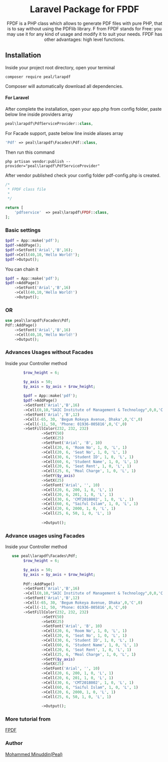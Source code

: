 <h1 align="center">Laravel Package for FPDF</h1>

<p align="center">
    FPDF is a PHP class which allows to generate PDF files with pure PHP, that is to say without using the PDFlib library. F from FPDF stands for Free: you may use it for any kind of usage and modify it to suit your needs. FPDF has other advantages: high level functions.
</p>

## Installation

Inside your project root directory, open your terminal

```shell
composer require peal/larapdf
```

Composer will automatically download all dependencies.

#### For Laravel

After complete the installation, open your app.php from config folder, paste below line inside providers array 

```php
peal\larapdf\PdfServiceProvider::class,
```

For Facade support, paste below line inside aliases array

```php
'Pdf' => peal\larapdf\Facades\Pdf::class,
```

Then run this command

```shell
php artisan vendor:publish --provider="peal\larapdf\PdfServiceProvider"
```
After vendor published check your config folder pdf-config.php is created.

```php
/*
 * FPDF class file
 * 
 */

return [
    'pdfservice'  => peal\larapdf\FPDF::class,
];
```
### Basic settings
```php
$pdf = App::make('pdf');
$pdf->AddPage();
$pdf->SetFont('Arial','B',16);
$pdf->Cell(40,10,'Hello World!');
$pdf->Output();
```

You can chain it
```php
$pdf = App::make('pdf');
$pdf->AddPage()
    ->SetFont('Arial','B',16)
    ->Cell(40,10,'Hello World!')
    ->Output();
```
### OR 

```php
use peal\larapdf\Facades\Pdf;
Pdf::AddPage()
    ->SetFont('Arial','B',16)
    ->Cell(40,10,'Hello World!')
    ->Output();
```

### Advances Usages without Facades

Inside your Controller method
```php
        $row_height = 6;

        $y_axis = 50;
        $y_axis = $y_axis + $row_height;
        
        $pdf = App::make('pdf');
        $pdf->AddPage()
        ->SetFont('Arial','B',16)
        ->Cell(0,10,"SAIC Institute of Management & Technology",0,0,'C')
        ->SetFont('Arial','B',12)
        ->Cell(-65, 30, 'Begum Rokeya Avenue, Dhaka',0,'C',0)
        ->Cell(-11, 50, 'Phone: 01936-005816',0,'C',0)
        ->SetFillColor(232, 232, 232)
                ->SetY(50)
                ->SetX(25)
                ->SetFont('Arial', 'B', 10)
                ->Cell(20, 6, 'Room No', 1, 0, 'L', 1)
                ->Cell(20, 6, 'Seat No', 1, 0, 'L', 1)
                ->Cell(30, 6, 'Student ID', 1, 0, 'L', 1)
                ->Cell(60, 6, 'Student Name', 1, 0, 'L', 1)
                ->Cell(20, 6, 'Seat Rent', 1, 0, 'L', 1)
                ->Cell(25, 6, 'Meal Charge', 1, 0, 'L', 1)
                ->SetY($y_axis)
                ->SetX(25)
                ->SetFont('Arial', '', 10)
                ->Cell(20, 6, 200, 1, 0, 'L', 1)
                ->Cell(20, 6, 201, 1, 0, 'L', 1)
                ->Cell(30, 6, 'CMT2018002', 1, 0, 'L', 1)
                ->Cell(60, 6, "Saiful Islam", 1, 0, 'L', 1)
                ->Cell(20, 6, 2000, 1, 0, 'L', 1)
                ->Cell(25, 6, 50, 1, 0, 'L', 1)
                
                ->Output();
```
### Advance usages using Facades

Inside your Controller method
```php
   use peal\larapdf\Facades\Pdf;
        $row_height = 6;

        $y_axis = 50;
        $y_axis = $y_axis + $row_height;
    
        Pdf::AddPage()
        ->SetFont('Arial','B',16)
        ->Cell(0,10,"SAIC Institute of Management & Technology",0,0,'C')
        ->SetFont('Arial','B',12)
        ->Cell(-65, 30, 'Begum Rokeya Avenue, Dhaka',0,'C',0)
        ->Cell(-11, 50, 'Phone: 01936-005816',0,'C',0)
        ->SetFillColor(232, 232, 232)
                ->SetY(50)
                ->SetX(25)
                ->SetFont('Arial', 'B', 10)
                ->Cell(20, 6, 'Room No', 1, 0, 'L', 1)
                ->Cell(20, 6, 'Seat No', 1, 0, 'L', 1)
                ->Cell(30, 6, 'Student ID', 1, 0, 'L', 1)
                ->Cell(60, 6, 'Student Name', 1, 0, 'L', 1)
                ->Cell(20, 6, 'Seat Rent', 1, 0, 'L', 1)
                ->Cell(25, 6, 'Meal Charge', 1, 0, 'L', 1)
                ->SetY($y_axis)
                ->SetX(25)
                ->SetFont('Arial', '', 10)
                ->Cell(20, 6, 200, 1, 0, 'L', 1)
                ->Cell(20, 6, 201, 1, 0, 'L', 1)
                ->Cell(30, 6, 'CMT2018002', 1, 0, 'L', 1)
                ->Cell(60, 6, "Saiful Islam", 1, 0, 'L', 1)
                ->Cell(20, 6, 2000, 1, 0, 'L', 1)
                ->Cell(25, 6, 50, 1, 0, 'L', 1)
                
                ->Output();
```
### More tutorial from
[FPDF](http://www.fpdf.org/)

### Author

[Mohammed Minuddin(Peal)](https://moinshareidea.wordpress.com)
